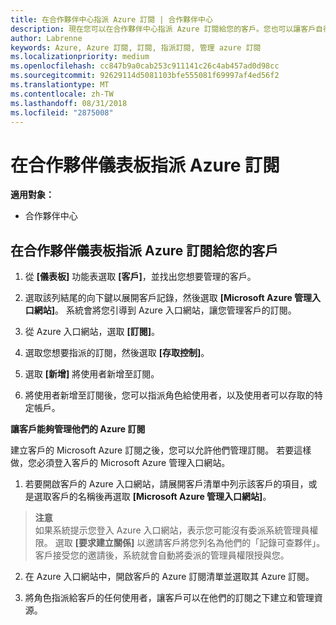 ```yaml
---
title: 在合作夥伴中心指派 Azure 訂閱 | 合作夥伴中心
description: 現在您可以在合作夥伴中心指派 Azure 訂閱給您的客戶。您也可以讓客戶自行管理訂閱
author: Labrenne
keywords: Azure, Azure 訂閱, 訂閱, 指派訂閱, 管理 azure 訂閱
ms.localizationpriority: medium
ms.openlocfilehash: cc847b9a0cab253c911141c26c4ab457ad0d98cc
ms.sourcegitcommit: 92629114d5081103bfe555081f69997af4ed56f2
ms.translationtype: MT
ms.contentlocale: zh-TW
ms.lasthandoff: 08/31/2018
ms.locfileid: "2875008"
---
```

# <a name="assign-azure-subscriptions-in-the-partner-dashboard"></a>在合作夥伴儀表板指派 Azure 訂閱

**適用對象：**

-  合作夥伴中心
 
## <a name="assign-azure-subcriptions-to-your-customers-in-the-partner-dashboard"></a>在合作夥伴儀表板指派 Azure 訂閱給您的客戶

1. 從 **\[儀表板\]** 功能表選取 **\[客戶\]**，並找出您想要管理的客戶。

2.  選取該列結尾的向下鍵以展開客戶記錄，然後選取 **\[Microsoft Azure 管理入口網站\]**。 系統會將您引導到 Azure 入口網站，讓您管理客戶的訂閱。 

4. 從 Azure 入口網站，選取 **\[訂閱\]**。

5. 選取您想要指派的訂閱，然後選取 **\[存取控制\]**。

6. 選取 **\[新增\]** 將使用者新增至訂閱。 

7. 將使用者新增至訂閱後，您可以指派角色給使用者，以及使用者可以存取的特定帳戶。 

**讓客戶能夠管理他們的 Azure 訂閱**

建立客戶的 Microsoft Azure 訂閱之後，您可以允許他們管理訂閱。 若要這樣做，您必須登入客戶的 Microsoft Azure 管理入口網站。 

1.  若要開啟客戶的 Azure 入口網站，請展開客戶清單中列示該客戶的項目，或是選取客戶的名稱後再選取 **\[Microsoft Azure 管理入口網站\]**。
    
 >**注意** <br> 如果系統提示您登入 Azure 入口網站，表示您可能沒有委派系統管理員權限。 選取 **\[要求建立關係\]** 以邀請客戶將您列名為他們的「記錄可查夥伴」。 客戶接受您的邀請後，系統就會自動將委派的管理員權限授與您。 

2.  在 Azure 入口網站中，開啟客戶的 Azure 訂閱清單並選取其 Azure 訂閱。

3.  將角色指派給客戶的任何使用者，讓客戶可以在他們的訂閱之下建立和管理資源。


